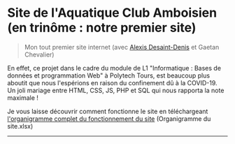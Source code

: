 # Site de l'Aquatique Club Amboisien (en trinôme : notre premier site)
> Mon tout premier site internet (avec <a target="_blank" href="https://github.com/AlexisDD">Alexis Desaint-Denis</a> et Gaetan Chevalier)

En effet, ce projet dans le cadre du module de L1 "Informatique : Bases de données et programmation Web" à Polytech Tours, 
est beaucoup plus aboutit que nous l'espérions en raison du confinement dû à la COVID-19.<br>
Un joli mariage entre HTML, CSS, JS, PHP et SQL qui nous rapporta la note maximale ! <br>

Je vous laisse découvrir comment fonctionne le site en téléchargeant <a target="_blank" href="http://projets.alexischatelain.fr/projets/Conception%20site%20ACA.xlsx">l'organigramme complet du fonctionnement du site</a> (Organigramme du site.xlsx)

---
